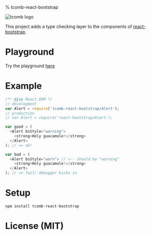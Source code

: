 % tcomb-react-bootstrap

![tcomb logo](http://gcanti.github.io/resources/tcomb/logo.png)

This project adds a type checking layer to the components of [react-bootstrap](https://github.com/react-bootstrap/react-bootstrap). 

# Playground

Try the playground [here](https://gcanti.github.io/resources/tcomb-react-bootstrap/playground/playground.html)

# Example

```js
/** @jsx React.DOM */
// development
var Alert = require('tcomb-react-bootstrap/Alert');
// production
// var Alert = require('react-bootstrap/Alert');

var good = (
  <Alert bsStyle="warning">
    <strong>Holy guacamole!</strong>
  </Alert>
); // => ok!

var bad = (
  <Alert bsStyle="warn"> // <-- should be "warning"
    <strong>Holy guacamole!</strong>
  </Alert>
); // => fail! debugger kicks in
```

# Setup

    npm install tcomb-react-bootstrap

# License (MIT)
